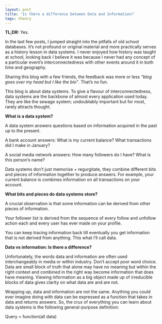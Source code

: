 ```yaml
---
layout: post
title: 'Is there a difference between Data and Information?'
tags: theory
---
```


**TL;DR:** Yes.

In the last few posts, I jumped straight into the pitfalls of old school databases. It’s not profound or original material and more practically serves as a history lesson in data systems. I never enjoyed how history was taught at school, looking back I believe it was because I never had any concept of a particular event’s interconnectedness with other events around it in both time and geography. 

Sharing this blog with a few friends, the feedback was more or less _“blog goes over my head but I like the bio”_. That’s no fun. 

This blog is about data systems. To give a flavour of interconnectedness, data systems are the backbone of almost every application used today. They are like the sewage system; undoubtably important but for most, rarely attracts thought. 

**What is a data system?**

A data system answers questions based on information acquired in the past up to the present.

A bank account answers: What is my current balance? What transactions did I make in January?

A social media network answers: How many followers do I have? What is this person’s name?

Data systems don’t just memorise + regurgitate, they combine different bits and pieces of information together to produce answers. For example, your current balance is combines information on all transactions on your account. 

**What bits and pieces do data systems store?** 

A crucial observation is that some information can be derived from other pieces of information. 

Your follower list is derived from the sequence of every follow and unfollow action each and every user has ever made on your profile. 

You can keep tracing information back till eventually you get information that is not derived from anything. This what I’ll call data.

**Data vs information: Is there a difference?**

Unfortunately, the words data and information are often used interchangeably in media or within industry. Don’t accept poor word choice. Data are small block of truth that alone may have no meaning but within the right context and combined in the right way become information that does have meaning. Viewing information as a big object made up of irreducible blocks of data gives clarity on what data are and are not.

Wrapping up, data and information are not the same. Anything you could ever imagine doing with data can be expressed as a function that takes in data and returns answers. So, the crux of everything you can learn about data systems is the following general-purpose definition:

Query = function(all data)

